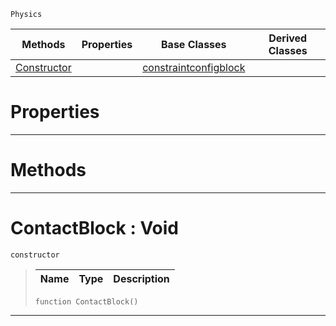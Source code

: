  `Physics`

|Methods|Properties|Base Classes|Derived Classes|
|---|---|---|---|
|[ Constructor](contactblock.md#contactblock-void)| |[constraintconfigblock](constraintconfigblock.md)| |


 #  Properties


---  
 #  Methods


---  
 #  ContactBlock : Void

 `constructor`

> 
> |Name|Type|Description|
> |---|---|---|
> ```TS:Nada
> function ContactBlock()
> ``` 


---  
 

 